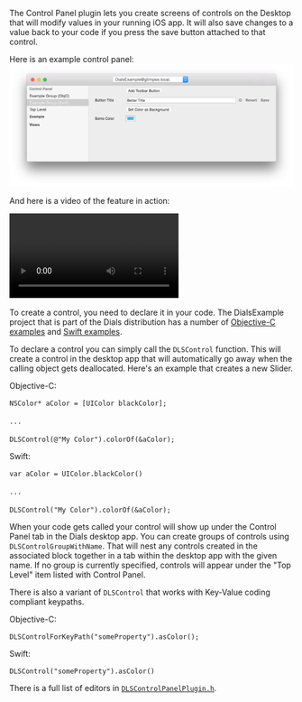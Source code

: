 The Control Panel plugin lets you create screens of controls on the Desktop that will modify values in your running iOS app. It will also save changes to a value back to your code if you press the save button attached to that control.

Here is an example control panel:
![Control Panel Plugin Example](control-panel.png)

And here is a video of the feature in action:

<video controls preload> 
<source src="https://github.com/aleffert/dials/raw/master/Documentation/control-panel-example-1080.mp4"></source> 
</video>

To create a control, you need to declare it in your code. The DialsExample project that is part of the Dials distribution has a number of [Objective-C examples](../DialsExample/Source/ViewController.m) and [Swift examples](../DialsExample/Source/TestViewController.swift).

To declare a control you can simply call the ``DLSControl`` function. This will create a control in the desktop app that will automatically go away when the calling object gets deallocated. Here's an example that creates a new Slider.

Objective-C:
```
NSColor* aColor = [UIColor blackColor];

...

DLSControl(@"My Color").colorOf(&aColor);
```

Swift:
```
var aColor = UIColor.blackColor()

...

DLSControl("My Color").colorOf(&aColor);

```

When your code gets called your control will show up under the Control Panel tab in the Dials desktop app. You can create groups of controls using ``DLSControlGroupWithName``. That will nest any controls created in the associated block together in a tab within the desktop app with the given name. If no group is currently specified, controls will appear under the "Top Level" item listed with Control Panel.


There is also a variant of ``DLSControl`` that works with Key-Value coding compliant keypaths.

Objective-C:
```
DLSControlForKeyPath("someProperty").asColor();
```

Swift:
```
DLSControl("someProperty").asColor()
```

There is a full list of editors in [``DLSControlPanelPlugin.h``](../iOS/DLSControlPanelPlugin.h).

